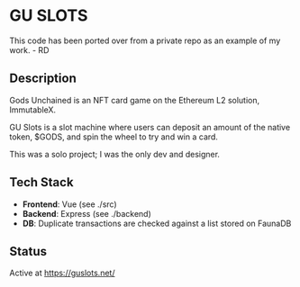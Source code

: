 # GU SLOTS
This code has been ported over from a private repo as an example of my work. - RD

## Description
Gods Unchained is an NFT card game on the Ethereum L2 solution, ImmutableX.

GU Slots is a slot machine where users can deposit an amount of the native token, $GODS, and spin the wheel to try and win a card.

This was a solo project; I was the only dev and designer.

## Tech Stack
* **Frontend**: Vue (see ./src)
* **Backend**: Express (see ./backend)
* **DB**: Duplicate transactions are checked against a list stored on FaunaDB

## Status

Active at https://guslots.net/
